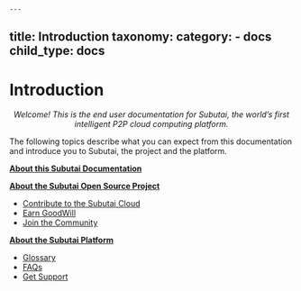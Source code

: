 	---
title: Introduction
taxonomy:
    category:
        - docs
child_type: docs
---

# Introduction

<p align="middle"><i>Welcome! This is the end user documentation for Subutai, the world’s first intelligent P2P cloud computing platform.</i></p>  

The following topics describe what you can expect from this documentation and introduce you to Subutai, the project and the platform.

**[About this Subutai Documentation](https://github.com/subutai-io/documentation/wiki/About-this-Subutai-Documentation)**  

**[About the Subutai Open Source Project](https://github.com/subutai-io/documentation/wiki/About-the-Subutai-Open-Source-Project)**   
* [Contribute to the Subutai Cloud](https://github.com/subutai-io/documentation/wiki/About-the-Subutai-Open-Source-Project#-contribute-to-the-subutai-cloud)    
* [Earn GoodWill](https://github.com/subutai-io/documentation/wiki/About-the-Subutai-Open-Source-Project#-earn-goodwill)    
* [Join the Community](https://github.com/subutai-io/documentation/wiki/About-the-Subutai-Open-Source-Project#-join-the-community)    

**[About the Subutai Platform](https://github.com/subutai-io/documentation/wiki/About-the-Subutai-Platform)**
   * [Glossary](https://github.com/subutai-io/documentation/wiki/Glossary)    
   * [FAQs](https://github.com/subutai-io/documentation/wiki/FAQs)    
   * [Get Support](https://github.com/subutai-io/documentation/wiki/Get-Support)    



